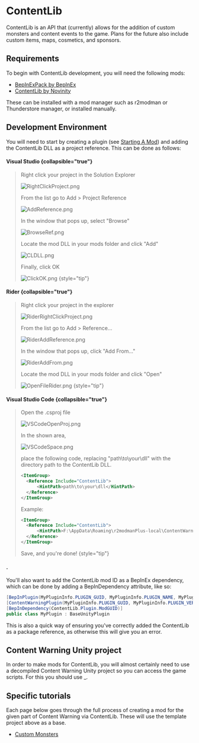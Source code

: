 # ContentLib

ContentLib is an API that (currently) allows for the addition of custom monsters and content events to the game.
Plans for the future also include custom items, maps, cosmetics, and sponsors.

## Requirements
To begin with ContentLib development, you will need the following mods:

* [BepInExPack by BepInEx](https://thunderstore.io/c/lethal-company/p/BepInEx/BepInExPack/)
* [ContentLib by Novinity](https://thunderstore.io/c/content-warning/p/Novinity/ContentLib/)

These can be installed with a mod manager such as r2modman or Thunderstore manager, or installed manually.

## Development Environment
You will need to start by creating a plugin (see [Starting A Mod](Starting-A-Mod.md)) and adding the ContentLib DLL as a project reference. This can be done as follows:
#### Visual Studio {collapsible="true"}
> Right click your project in the Solution Explorer
> 
> ![RightClickProject.png](RightClickProject.png)
> 
> From the list go to Add > Project Reference
> 
> ![AddReference.png](AddReference.png)
> 
> In the window that pops up, select "Browse"
> 
> ![BrowseRef.png](BrowseRef.png)
> 
> Locate the mod DLL in your mods folder and click "Add"
> 
> ![CLDLL.png](CLDLL.png)
> 
> Finally, click OK
> 
> ![ClickOK.png](ClickOK.png)
{style="tip"}

#### Rider {collapsible="true"}
> Right click your project in the explorer
> 
> ![RiderRightClickProject.png](RiderRightClickProject.png)
> 
> From the list go to Add > Reference...
> 
> ![RiderAddReference.png](RiderAddReference.png)
> 
> In the window that pops up, click "Add From..."
> 
> ![RiderAddFrom.png](RiderAddFrom.png)
> 
> Locate the mod DLL in your mods folder and click "Open"
> 
> ![OpenFileRider.png](OpenFileRider.png)
{style="tip"}

#### Visual Studio Code {collapsible="true"}
> Open the .csproj file
> 
> ![VSCodeOpenProj.png](VSCodeOpenProj.png)
> 
> In the shown area,
> 
> ![VSCodeSpace.png](VSCodeSpace.png)
> 
> place the following code, replacing "path\to\your\dll" with the directory path to the ContentLib DLL.
> ```XML
> <ItemGroup>
>   <Reference Include="ContentLib">
>       <HintPath>path\to\your\dll</HintPath>
>   </Reference>
> </ItemGroup>
> ```
> 
> Example:
>
> ```XML
> <ItemGroup>
>   <Reference Include="ContentLib">
>       <HintPath>F:\AppData\Roaming\r2modmanPlus-local\ContentWarning\profiles\Dev\BepInEx\plugins\ContentLib.dll</HintPath>
>   </Reference>
> </ItemGroup>
> ```
> 
> Save, and you're done!
{style="tip"}

#### .
You'll also want to add the ContentLib mod ID as a BepInEx dependency, which can be done by adding a BepInDependency attribute, like so:
```C#
[BepInPlugin(MyPluginInfo.PLUGIN_GUID, MyPluginInfo.PLUGIN_NAME, MyPluginInfo.PLUGIN_VERSION)]
[ContentWarningPlugin(MyPluginInfo.PLUGIN_GUID, MyPluginInfo.PLUGIN_VERSION, false)]
[BepInDependency(ContentLib.Plugin.ModGUID)]
public class MyPlugin : BaseUnityPlugin
```

This is also a quick way of ensuring you've correctly added the ContentLib as a package reference, as otherwise this will give you an error.

## Content Warning Unity project
In order to make mods for ContentLib, you will almost certainly need to use a decompiled Content Warning Unity project so you can access the game scripts. For this you should use _.

## Specific tutorials
Each page below goes through the full process of creating a mod for the given part of Content Warning via ContentLib. These will use the template project above as a base.

* [Custom Monsters](Custom-Monsters.md)